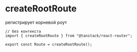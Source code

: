# createRootRoute

регистрирует корневой роут

```tsx
// без контекста
import { createRootRoute } from "@tanstack/react-router";

export const Route = createRootRoute();
```
